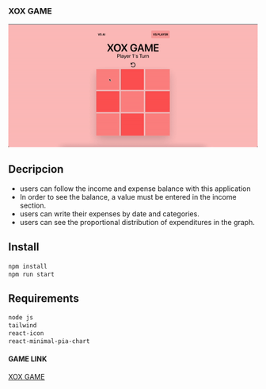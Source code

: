 ### XOX GAME
![xoxgif](https://github.com/semanurcancan/XOX-GAME/blob/main/xoxGAME.gif)

## Decripcion
- users can follow the income and expense balance with this application
- In order to see the balance, a value must be entered in the income section.
- users can write their expenses by date and categories.
- users can see the proportional distribution of expenditures in the graph.

## Install
```javascrıpt
npm install
npm run start
```

## Requirements
```javascrıpt
node js
tailwind
react-icon
react-minimal-pia-chart
```

#### GAME LINK
[XOX GAME](https://xox-game-nu.vercel.app/)





